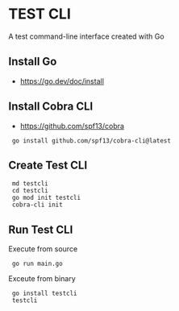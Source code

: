 # TEST CLI
A test command-line interface created with Go

## Install Go 
- https://go.dev/doc/install

## Install Cobra CLI 
- https://github.com/spf13/cobra

```
 go install github.com/spf13/cobra-cli@latest
``` 

## Create Test CLI

```
 md testcli
 cd testcli
 go mod init testcli
 cobra-cli init
``` 

## Run Test CLI

Execute from source
```
 go run main.go
```

Exceute from binary
```
 go install testcli
 testcli
``` 
